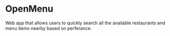 # OpenMenu
Web app that allows users to quickly search all the available restaurants and menu items nearby based on perferance. 
